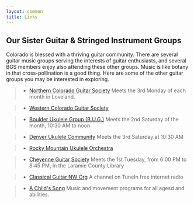 ```yaml
---
layout: common
title: Links
---
```


## Our Sister Guitar & Stringed Instrument Groups ##

Colorado is blessed with a thriving guitar community. There are several guitar music groups serving the interests of guitar enthusiasts, and several BGS members enjoy also attending these other groups. Music is like botany in that cross-pollination is a good thing. Here are some of the other guitar groups you may be interested in exploring.

> * [Northern Colorado Guitar Society](https://coloradoguitar.com/)
Meets the 3rd Monday of each month in Loveland.

> * [Western Colorado Guitar Society](https://www.facebook.com/WesternColoradoGuitar/)

> * [Boulder Ukulele Group (B.U.G.)](https://www.boulderukulelegroup.com/BUG_About_Us.php)
Meets the 2nd Saturday of the month, 10:30 AM to noon

> * [Denver Ukulele Community](https://den-uke.com/)
Meets the 3rd Saturday at 10:30 AM

> * [Rocky Mountain Ukulele Orchestra](https://ukuleleorchestra.org/)

> * [Cheyenne Guitar Society](http://cheyenneguitarsociety.com/)
Meets the 1st Tuesday, from 6:00 PM to 8:45 PM, in the Laramie County Library

> * [Classical Guitar NW Org](https://tunein.com/radio/Classical-Guitar-Northwest-s233642/)
A channel on TuneIn free internet radio

> * [A Child's Song](https://achildssong.org/)
Music and movement programs for all agesd and abilities.
